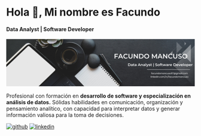 # Hola 👋, Mi nombre es Facundo
#### Data Analyst | Software Developer
<p align="center">
  <img src="https://raw.githubusercontent.com/facundomancuso/facundomancuso/refs/heads/main/banner-linkedin-4.png" alt="Banner Facundo Mancuso">
</p>


Profesional con formación en **desarrollo de software y especialización en análisis de datos.** 
Sólidas habilidades en comunicación, organización y pensamiento analítico, con capacidad para interpretar datos y generar información valiosa para la toma de decisiones.



[<img src='https://cdn.jsdelivr.net/npm/simple-icons@3.0.1/icons/github.svg' alt='github' height='40'>](https://github.com/facundomancuso)  [<img src='https://cdn.jsdelivr.net/npm/simple-icons@3.0.1/icons/linkedin.svg' alt='linkedin' height='40'>](https://www.linkedin.com/in/facundomancuso/)  

